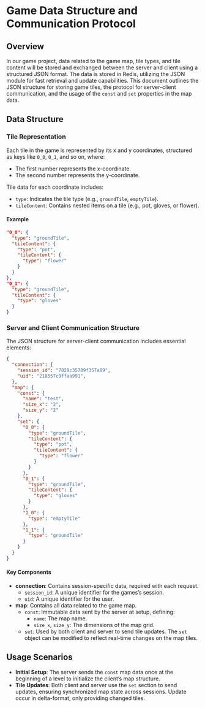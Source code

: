 # Game Data Structure and Communication Protocol

## Overview

In our game project, data related to the game map, tile types, and tile content will be stored and exchanged between the server and client using a structured JSON format. The data is stored in Redis, utilizing the JSON module for fast retrieval and update capabilities. This document outlines the JSON structure for storing game tiles, the protocol for server-client communication, and the usage of the `const` and `set` properties in the map data.

## Data Structure

### Tile Representation

Each tile in the game is represented by its x and y coordinates, structured as keys like `0_0`, `0_1`, and so on, where:

- The first number represents the x-coordinate.
- The second number represents the y-coordinate.

Tile data for each coordinate includes:
- `type`: Indicates the tile type (e.g., `groundTile`, `emptyTile`).
- `tileContent`: Contains nested items on a tile (e.g., pot, gloves, or flower).

#### Example
```json
"0_0": {
  "type": "groundTile",
  "tileContent": {
    "type": "pot",
    "tileContent": {
      "type": "flower"
    }
  }
},
"0_1": {
  "type": "groundTile",
  "tileContent": {
    "type": "gloves"
  }
}
```

### Server and Client Communication Structure

The JSON structure for server-client communication includes essential elements:

```json
{
  "connection": {
    "session_id": "7829c35789f357a89",
    "uid": "218557c9ffaa991",
  },
  "map": {
    "const": {
      "name": "test",
      "size_x": "2",
      "size_y": "2"
    },
    "set": {
      "0_0": {
        "type": "groundTile",
        "tileContent": {
          "type": "pot",
          "tileContent": {
            "type": "flower"
          }
        }
      },
      "0_1": {
        "type": "groundTile",
        "tileContent": {
          "type": "gloves"
        }
      },
      "1_0": {
        "type": "emptyTile"
      },
      "1_1": {
        "type": "groundTile"
      }
    }
  }
}
```

#### Key Components

- **connection**: Contains session-specific data, required with each request.
  - `session_id`: A unique identifier for the games’s session.
  - `uid`: A unique identifier for the user.
- **map**: Contains all data related to the game map.
  - `const`: Immutable data sent by the server at setup, defining:
    - `name`: The map name.
    - `size_x`, `size_y`: The dimensions of the map grid.
  - `set`: Used by both client and server to send tile updates. The `set` object can be modified to reflect real-time changes on the map tiles.

## Usage Scenarios

- **Initial Setup**: The server sends the `const` map data once at the beginning of a level to initialize the client’s map structure.
- **Tile Updates**: Both client and server use the `set` section to send updates, ensuring synchronized map state across sessions. Update occur in delta-format, only providing changed tiles.
